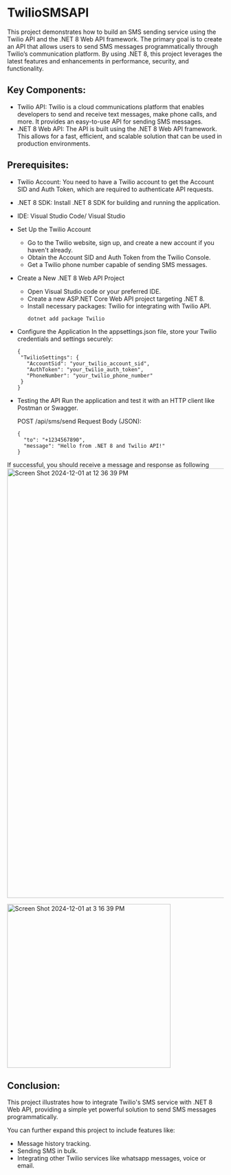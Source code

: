 # TwilioSMSAPI
This project demonstrates how to build an SMS sending service using the Twilio API and the .NET 8 Web API framework. The primary goal is to create an API that allows users to
send SMS messages programmatically through Twilio’s communication platform. By using .NET 8, this project leverages the latest features and enhancements in performance, security, 
and functionality.

## Key Components:
* Twilio API: Twilio is a cloud communications platform that enables developers to send and receive text messages, make phone calls, and more. It provides an easy-to-use
  API for sending SMS messages.
* .NET 8 Web API: The API is built using the .NET 8 Web API framework. This allows for a fast, efficient, and scalable solution that can be used in production environments.

## Prerequisites:
* Twilio Account: You need to have a Twilio account to get the Account SID and Auth Token, which are required to authenticate API requests.
* .NET 8 SDK: Install .NET 8 SDK for building and running the application.
* IDE: Visual Studio Code/ Visual Studio

* Set Up the Twilio Account
   - Go to the Twilio website, sign up, and create a new account if you haven't already.
   - Obtain the Account SID and Auth Token from the Twilio Console.
   - Get a Twilio phone number capable of sending SMS messages.

* Create a New .NET 8 Web API Project
   - Open Visual Studio code or your preferred IDE.
   - Create a new ASP.NET Core Web API project targeting .NET 8.
   - Install necessary packages:
      Twilio for integrating with Twilio API.
     ```
     dotnet add package Twilio
     ```
* Configure the Application
   In the appsettings.json file, store your Twilio credentials and settings securely:
   ```
   {
    "TwilioSettings": {
      "AccountSid": "your_twilio_account_sid",
      "AuthToken": "your_twilio_auth_token",
      "PhoneNumber": "your_twilio_phone_number"
    }
  }
  ```
* Testing the API
  Run the application and test it with an HTTP client like Postman or Swagger.

  POST /api/sms/send
  Request Body (JSON):

  ```
  {
    "to": "+1234567890",
    "message": "Hello from .NET 8 and Twilio API!"
  }
  ```
 If successful, you should receive a message and response as following
<img width="996" alt="Screen Shot 2024-12-01 at 12 36 39 PM" src="https://github.com/user-attachments/assets/271357d9-752f-4e30-b3cb-0c670ff1e696">

<img width="380" alt="Screen Shot 2024-12-01 at 3 16 39 PM" src="https://github.com/user-attachments/assets/b3f499bc-cc4d-4518-a51e-1fa5931e336c">


## Conclusion:
This project illustrates how to integrate Twilio's SMS service with .NET 8 Web API, providing a simple yet powerful solution to send SMS messages programmatically. 

You can further expand this project to include features like:

* Message history tracking.
* Sending SMS in bulk.
* Integrating other Twilio services like whatsapp messages, voice or email.

